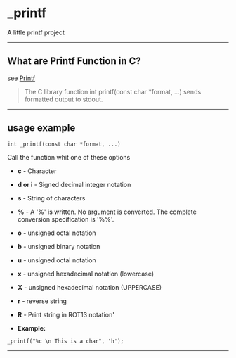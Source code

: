 # _printf
A little printf project

----
## What are Printf Function in C?
see [Printf](https://www.tutorialspoint.com/c_standard_library/c_function_printf.htm)

> The C library function int printf(const char *format, ...) sends formatted output to stdout.

----
## usage example

```
int _printf(const char *format, ...)
```

Call the function whit one of these options

* **c** - Character

* **d or i** - Signed decimal integer notation

* **s** - String of characters

* **%** - A '%' is written. No argument is converted. The complete conversion specification is '%%'.

* **o** - unsigned octal notation

* **b** - unsigned binary notation

* **u** - unsigned octal notation

* **x** - unsigned hexadecimal notation (lowercase)

* **X** - unsigned hexadecimal notation (UPPERCASE)

* **r** - reverse string

* **R** - Print string in ROT13 notation'

* **Example:**

```
_printf("%c \n This is a char", 'h');
```

----

